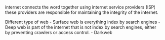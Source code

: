 internet connects the word together using internet service providers (ISP) these providers are responsible for maintaining the integrity of the internet. 

Different type of web 
	-	Surface web is everything index by search engines 
	-	Deep web is part of the internet that is not index by search engines, either by preventing crawlers or access control. 
	-	Darkweb 